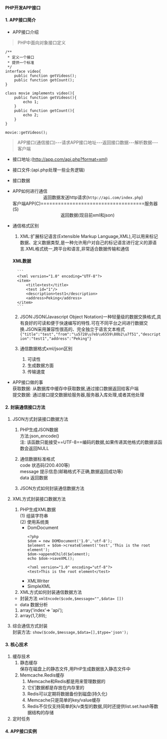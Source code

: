 #### PHP开发APP接口

#### 1. APP接口简介  
- APP接口介绍  
> PHP中面向对象接口定义   

```
/**
 * 定义一个接口
 * 提供一个标准
 */
interface video{
    public function getVideos();
    public function getCount();
}

class movie implements video(){
    public function getVideos(){
        echo 1;
    }
    public function getCount(){
        echo 2;
    }
}

movie::getVideos();
```

> APP接口(通信接口)---请求APP接口地址---返回接口数据---解析数据---客户端  

- 接口地址:(http://app.com/api.php?format=xml)  
- 接口文件:(api.php处理一些业务逻辑)  
- 接口数据
- APP如何进行通信  
&emsp;&emsp;&emsp;&emsp;&emsp;&emsp;&emsp;返回数据发送http请求(`http://api.com/index.php`)  
    客户端APP(C)====================================服务器(S)  
&emsp;&emsp;&emsp;&emsp;&emsp;&emsp;&emsp;&emsp;&emsp;&emsp;&emsp;返回数据(现目前xml和json)  

- 通信格式区别  

    1. XML:扩展标记语言(Extensible Markup Language,XML),可以用来标记数据、定义数据类型,是一种允许用户对自己的标记语言进行定义的源语言.XML格式统一,跨平台和语言,非常适合数据传输和通信  
        
    #### XML数据
        ```
        <?xml version="1.0" encoding="UTF-8"?>
        <item>
            <title>test</title>
            <test id="1"/>
            <description>test1</description>
            <address>Peking</address>
        </item>
        ```  

    2. JSON:JSON(Javascript Object Notation)一种轻量级的数据交换格式,具有良好的可读和便于快速编写的特性.可在不同平台之间进行数据交换.JSON采用兼容性很高的、完全独立于语言文本格式  
    `{"title":"test","from":"\u5728\u7eb\u6559\80b2\u7f51","description":"test1","address":"Peking"}`  

    3. 通信数据格式xml/json区别  
        1. 可读性 
        2. 生成数据方面  
        3. 传输速度  

- APP接口做的事  
    获取数据: 从数据库中缓存中获取数据,通过接口数据返回给客户端  
    提交数据: 通过接口提交数据给服务器,服务器入库处理,或者其他处理

#### 2. 封装通信接口方法  
1. JSON方式封装接口数据方法  
    1. PHP生成JSON数据  
    方法:json_encode()  
    注: 该函数只能接受==UTF-8==编码的数据,如果传递其他格式的数据该函数会返回NULL

    2. 通信数据标准格式  
    code 状态码(200.400等)  
    message 提示信息(邮箱格式不正确,数据返回成功等)  
    data 返回数据  
    3. JSON方式如何封装通信数据方法  

2. XML方式封装接口数据方法  
    1. PHP生成XML数据  
    (1) 组装字符串  
    (2) 使用系统类  
        - DomDocument
            ```
            <?php 
            $dom = new DOMDocument('1.0','utf-8');
            $element = $dom->createElement('test','This is the root element');
            $dom->appendChild($element);
            echo $dom->saveXML();
            
            <?xml version="1.0" encoding="utf-8"?>
            <test>This is the root element</test>
            ```
        - XMLWriter
        - SimpleXML
    2. XML方式如何封装通信数据方法  
    - 封装方法 `xmlEncode($code,$message="",$data= [])`
    - data 数据分析
    1. array('index'=> 'api');
    2. array(1,7,89);
3. 综合通信方式封装  
    封装方法: `show($code,$message,$data=[],$type='json');`

#### 3. 核心技术  
1. 缓存技术  
    1. 静态缓存  
        保存在磁盘上的静态文件,用PHP生成数据放入静态文件中
    2. Memcache.Redis缓存  
        1. Memcache和Redis都是用来管理数据的  
        2. 它们数据都是存放在内存里的  
        3. Redis可以定期将数据备份到磁盘(持久化)  
        4. Memcache只是简单的key/value缓存  
        5. Redis不仅仅支持简单的k/v类型的数据,同时还提供list.set.hash等数据结构的存储  
2. 定时任务  
#### 4. APP接口实例  
